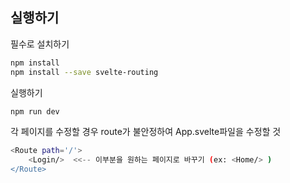 
## 실행하기

필수로 설치하기

```bash
npm install
npm install --save svelte-routing
```
실행하기

```bash
npm run dev
```

각 페이지를 수정할 경우 route가 불안정하여 App.svelte파일을 수정할 것

```bash
<Route path='/'>
    <Login/>  <<-- 이부분을 원하는 페이지로 바꾸기 (ex: <Home/> )
</Route>
```
